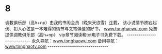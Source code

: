 # 8
调教俱乐部（高h+np）由我的书阁会员（晚来天欲雪）连载， 该小说情节跌宕起伏、扣人心弦是一本难得的情节与文笔俱佳的好书， www.tonghaowu.com 免费提供调教俱乐部（高h+np） vip章节阅读和txt电子书免费下载。 ---------------------------- 永久导航：www.tonghaowu.com  备用导航：www.tonghaotv.com -------------------------------

